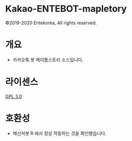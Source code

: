 # Kakao-ENTEBOT-mapletory
©2019-2020 Entekorea, All rights reserved.

# 개요
- 카카오톡 봇 메이플스토리 소스입니다.

# 라이센스
[GPL 3.0](https://github.com/entekorea/Kakao-ENTEBOT-maplestory/LICENSE)

# 호환성
- 메신저봇 R 에서 정상 작동하는 것을 확인했습니다.

